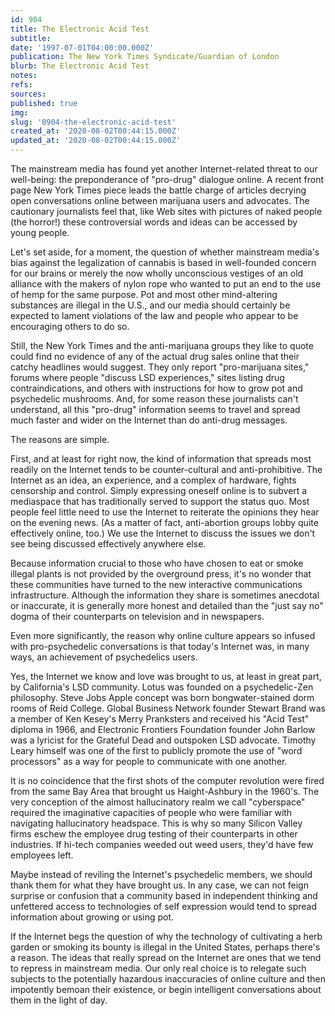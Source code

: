 ```yaml
---
id: 904
title: The Electronic Acid Test
subtitle: 
date: '1997-07-01T04:00:00.000Z'
publication: The New York Times Syndicate/Guardian of London
blurb: The Electronic Acid Test
notes: 
refs: 
sources: 
published: true
img: 
slug: '0904-the-electronic-acid-test'
created_at: '2020-08-02T00:44:15.000Z'
updated_at: '2020-08-02T00:44:15.000Z'
---
```

The mainstream media has found yet another Internet-related threat to our well-being: the preponderance of "pro-drug" dialogue online. A recent front page New York Times piece leads the battle charge of articles decrying open conversations online between marijuana users and advocates. The cautionary journalists feel that, like Web sites with pictures of naked people (the horror!) these controversial words and ideas can be accessed by young people.

Let's set aside, for a moment, the question of whether mainstream media's bias against the legalization of cannabis is based in well-founded concern for our brains or merely the now wholly unconscious vestiges of an old alliance with the makers of nylon rope who wanted to put an end to the use of hemp for the same purpose. Pot and most other mind-altering substances are illegal in the U.S., and our media should certainly be expected to lament violations of the law and people who appear to be encouraging others to do so.

Still, the New York Times and the anti-marijuana groups they like to quote could find no evidence of any of the actual drug sales online that their catchy headlines would suggest. They only report "pro-marijuana sites," forums where people "discuss LSD experiences," sites listing drug contraindications, and others with instructions for how to grow pot and psychedelic mushrooms. And, for some reason these journalists can't understand, all this "pro-drug" information seems to travel and spread much faster and wider on the Internet than do anti-drug messages.

The reasons are simple.

First, and at least for right now, the kind of information that spreads most readily on the Internet tends to be counter-cultural and anti-prohibitive. The Internet as an idea, an experience, and a complex of hardware, fights censorship and control. Simply expressing oneself online is to subvert a mediaspace that has traditionally served to support the status quo. Most people feel little need to use the Internet to reiterate the opinions they hear on the evening news. (As a matter of fact, anti-abortion groups lobby quite effectively online, too.) We use the Internet to discuss the issues we don't see being discussed effectively anywhere else.

Because information crucial to those who have chosen to eat or smoke illegal plants is not provided by the overground press, it's no wonder that these communities have turned to the new interactive communications infrastructure. Although the information they share is sometimes anecdotal or inaccurate, it is generally more honest and detailed than the "just say no" dogma of their counterparts on television and in newspapers.

Even more significantly, the reason why online culture appears so infused with pro-psychedelic conversations is that today's Internet was, in many ways, an achievement of psychedelics users.

Yes, the Internet we know and love was brought to us, at least in great part, by California's LSD community. Lotus was founded on a psychedelic-Zen philosophy. Steve Jobs Apple concept was born bongwater-stained dorm rooms of Reid College. Global Business Network founder Stewart Brand was a member of Ken Kesey's Merry Pranksters and received his "Acid Test" diploma in 1966, and Electronic Frontiers Foundation founder John Barlow was a lyricist for the Grateful Dead and outspoken LSD advocate. Timothy Leary himself was one of the first to publicly promote the use of "word processors" as a way for people to communicate with one another.

It is no coincidence that the first shots of the computer revolution were fired from the same Bay Area that brought us Haight-Ashbury in the 1960's. The very conception of the almost hallucinatory realm we call "cyberspace" required the imaginative capacities of people who were familiar with navigating hallucinatory headspace. This is why so many Silicon Valley firms eschew the employee drug testing of their counterparts in other industries. If hi-tech companies weeded out weed users, they'd have few employees left.

Maybe instead of reviling the Internet's psychedelic members, we should thank them for what they have brought us. In any case, we can not feign surprise or confusion that a community based in independent thinking and unfettered access to technologies of self expression would tend to spread information about growing or using pot.

If the Internet begs the question of why the technology of cultivating a herb garden or smoking its bounty is illegal in the United States, perhaps there's a reason. The ideas that really spread on the Internet are ones that we tend to repress in mainstream media. Our only real choice is to relegate such subjects to the potentially hazardous inaccuracies of online culture and then impotently bemoan their existence, or begin intelligent conversations about them in the light of day.
